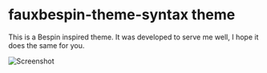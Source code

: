 # fauxbespin-theme-syntax theme

This is a Bespin inspired theme.  It was developed to serve me well, I hope it
does the same for you.

![Screenshot](https://f.cloud.github.com/assets/69169/2289498/4c3cb0ec-a009-11e3-8dbd-077ee11741e5.gif)
